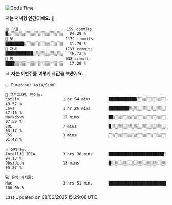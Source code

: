  <!--START_SECTION:waka-->
![Code Time](http://img.shields.io/badge/Code%20Time-637%20hrs%2015%20mins-blue)

**저는 저녁형 인간이에요. 🦉** 

```text
🌞 아침                     159 commits         █░░░░░░░░░░░░░░░░░░░░░░░░   04.29 % 
🌆 낮　                     1179 commits        ████████░░░░░░░░░░░░░░░░░   31.79 % 
🌃 저녁                     1733 commits        ████████████░░░░░░░░░░░░░   46.72 % 
🌙 밤　                     638 commits         ████░░░░░░░░░░░░░░░░░░░░░   17.20 % 
```


📊 **저는 이번주를 이렇게 시간을 보냈어요.** 

```text
🕑︎ Timezone: Asia/Seoul

💬 프로그래밍 언어들: 
Kotlin                   1 hr 54 mins        ████████████░░░░░░░░░░░░░   49.57 % 
Java                     1 hr 26 mins        █████████░░░░░░░░░░░░░░░░   37.40 % 
Markdown                 17 mins             ██░░░░░░░░░░░░░░░░░░░░░░░   07.50 % 
SQL                      7 mins              █░░░░░░░░░░░░░░░░░░░░░░░░   03.17 % 
CSS                      3 mins              ░░░░░░░░░░░░░░░░░░░░░░░░░   01.48 % 

🔥 에디터들: 
IntelliJ IDEA            3 hrs 38 mins       ████████████████████████░   94.13 % 
Obsidian                 13 mins             █░░░░░░░░░░░░░░░░░░░░░░░░   05.87 % 

💻 운영 체제들: 
Mac                      3 hrs 51 mins       █████████████████████████   100.00 % 
```


 Last Updated on 08/06/2025 15:29:08 UTC
<!--END_SECTION:waka-->
